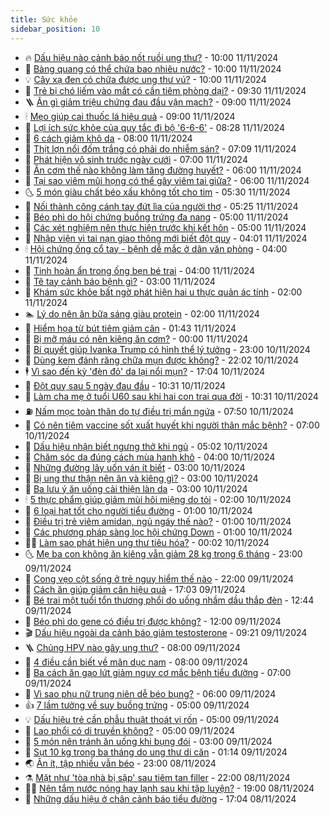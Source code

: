 ```yaml
---
title: Sức khỏe
sidebar_position: 10
---
```


<!-- vnexpress-suc-khoe:START -->
- 🔥 [Dấu hiệu nào cảnh báo nốt ruồi ung thư?](https://vnexpress.net/dau-hieu-nao-canh-bao-not-ruoi-ung-thu-4814716.html) - 10:00 11/11/2024
- 🥰 [Bàng quang có thể chứa bao nhiêu nước?](https://vnexpress.net/bang-quang-co-the-chua-bao-nhieu-nuoc-4814626.html) - 10:00 11/11/2024
- 💡 [Cây xạ đen có chữa được ung thư vú?](https://vnexpress.net/cay-xa-den-co-chua-duoc-ung-thu-vu-4814607.html) - 10:00 11/11/2024
- 🤗 [Trẻ bị chó liếm vào mắt có cần tiêm phòng dại?](https://vnexpress.net/tre-bi-cho-liem-vao-mat-co-can-tiem-phong-dai-4814754.html) - 09:30 11/11/2024
- 🪜 [Ăn gì giảm triệu chứng đau đầu vận mạch?](https://vnexpress.net/an-gi-giam-trieu-chung-dau-dau-van-mach-4814739.html) - 09:00 11/11/2024
- 🕯 [Mẹo giúp cai thuốc lá hiệu quả](https://vnexpress.net/meo-giup-cai-thuoc-la-hieu-qua-4814566.html) - 09:00 11/11/2024
- 🤭 [Lợi ích sức khỏe của quy tắc đi bộ &#39;6-6-6&#39;](https://vnexpress.net/loi-ich-suc-khoe-cua-quy-tac-di-bo-6-6-6-4813318.html) - 08:28 11/11/2024
- 👀 [6 cách giảm khô da](https://vnexpress.net/6-cach-giam-kho-da-4814531.html) - 08:00 11/11/2024
- 🌋 [Thịt lợn nổi đốm trắng có phải do nhiễm sán?](https://vnexpress.net/thit-lon-noi-dom-trang-co-phai-do-nhiem-san-4814500.html) - 07:09 11/11/2024
- 🫶 [Phát hiện vô sinh trước ngày cưới](https://vnexpress.net/phat-hien-vo-sinh-truoc-ngay-cuoi-4814674.html) - 07:00 11/11/2024
- 🦆 [Ăn cơm thế nào không làm tăng đường huyết?](https://vnexpress.net/an-com-the-nao-khong-lam-tang-duong-huyet-4814598.html) - 06:00 11/11/2024
- 🚀 [Tại sao viêm mũi họng có thể gây viêm tai giữa?](https://vnexpress.net/tai-sao-viem-mui-hong-co-the-gay-viem-tai-giua-4814527.html) - 06:00 11/11/2024
- 🌜 [5 món giàu chất béo xấu không tốt cho tim](https://vnexpress.net/5-mon-giau-chat-beo-xau-khong-tot-cho-tim-4814556.html) - 05:30 11/11/2024
- 🧰 [Nối thành công cánh tay đứt lìa của người thợ](https://vnexpress.net/noi-thanh-cong-canh-tay-dut-lia-cua-nguoi-tho-4814648.html) - 05:25 11/11/2024
- 💫 [Béo phì do hội chứng buồng trứng đa nang](https://vnexpress.net/beo-phi-do-hoi-chung-buong-trung-da-nang-4814532.html) - 05:00 11/11/2024
- 🌝 [Các xét nghiệm nên thực hiện trước khi kết hôn](https://vnexpress.net/cac-xet-nghiem-nen-thuc-hien-truoc-khi-ket-hon-4814477.html) - 05:00 11/11/2024
- 🗽 [Nhập viện vì tai nạn giao thông mới biết đột quỵ](https://vnexpress.net/nhap-vien-vi-tai-nan-giao-thong-moi-biet-dot-quy-4814479.html) - 04:01 11/11/2024
- 🕯 [Hội chứng ống cổ tay - bệnh dễ mắc ở dân văn phòng](https://vnexpress.net/hoi-chung-ong-co-tay-benh-de-mac-o-dan-van-phong-4814524.html) - 04:00 11/11/2024
- 🦅 [Tinh hoàn ẩn trong ống bẹn bé trai](https://vnexpress.net/tinh-hoan-an-trong-ong-ben-be-trai-4814476.html) - 04:00 11/11/2024
- 🦆 [Tê tay cảnh báo bệnh gì?](https://vnexpress.net/te-tay-canh-bao-benh-gi-4814481.html) - 03:00 11/11/2024
- 🎊 [Khám sức khỏe bất ngờ phát hiện hai u thực quản ác tính](https://vnexpress.net/kham-suc-khoe-bat-ngo-phat-hien-hai-u-thuc-quan-ac-tinh-4814473.html) - 02:00 11/11/2024
- 🏊 [Lý do nên ăn bữa sáng giàu protein](https://vnexpress.net/ly-do-nen-an-bua-sang-giau-protein-4814456.html) - 02:00 11/11/2024
- 📝 [Hiểm họa từ bút tiêm giảm cân](https://vnexpress.net/hiem-hoa-tu-but-tiem-giam-can-4814400.html) - 01:43 11/11/2024
- 💯 [Bị mỡ máu có nên kiêng ăn cơm?](https://vnexpress.net/bi-mo-mau-co-nen-kieng-an-com-4814383.html) - 00:00 11/11/2024
- 🌊 [Bí quyết giúp Ivanka Trump có hình thể lý tưởng](https://vnexpress.net/bi-quyet-giup-ivanka-trump-co-hinh-the-ly-tuong-4814384.html) - 23:00 10/11/2024
- 🚀 [Dùng kem đánh răng chữa mụn được không?](https://vnexpress.net/dung-kem-danh-rang-chua-mun-duoc-khong-4814374.html) - 22:02 10/11/2024
- 🕴 [Vì sao đến kỳ &#39;đèn đỏ&#39; da lại nổi mụn?](https://vnexpress.net/vi-sao-den-ky-den-do-da-lai-noi-mun-4814315.html) - 17:04 10/11/2024
- 🗽 [Đột quỵ sau 5 ngày đau đầu](https://vnexpress.net/dot-quy-sau-5-ngay-dau-dau-4814021.html) - 10:31 10/11/2024
- 🎡 [Làm cha mẹ ở tuổi U60 sau khi hai con trai qua đời](https://vnexpress.net/lam-cha-me-o-tuoi-u60-sau-khi-hai-con-trai-qua-doi-4814375.html) - 10:31 10/11/2024
- ⛽️ [Nấm mọc toàn thân do tự điều trị mẩn ngứa](https://vnexpress.net/nam-moc-toan-than-do-tu-dieu-tri-man-ngua-4814304.html) - 07:50 10/11/2024
- 🦆 [Có nên tiêm vaccine sốt xuất huyết khi người thân mắc bệnh?](https://vnexpress.net/co-nen-tiem-vaccine-sot-xuat-huyet-khi-nguoi-than-mac-benh-4814259.html) - 07:00 10/11/2024
- 🤩 [Dấu hiệu nhận biết ngưng thở khi ngủ](https://vnexpress.net/dau-hieu-nhan-biet-ngung-tho-khi-ngu-4814312.html) - 05:02 10/11/2024
- 🦒 [Chăm sóc da đúng cách mùa hanh khô](https://vnexpress.net/cham-soc-da-dung-cach-mua-hanh-kho-4812777.html) - 04:00 10/11/2024
- 💫 [Những đường lây uốn ván ít biết](https://vnexpress.net/nhung-duong-lay-uon-van-it-biet-4814255.html) - 03:00 10/11/2024
- 🐘 [Bị ung thư thận nên ăn và kiêng gì?](https://vnexpress.net/bi-ung-thu-than-nen-an-va-kieng-gi-4814202.html) - 03:00 10/11/2024
- 🚀 [Ba lưu ý ăn uống cải thiện làn da](https://vnexpress.net/ba-luu-y-an-uong-cai-thien-lan-da-4814081.html) - 03:00 10/11/2024
- 🕯 [5 thực phẩm giúp giảm mùi hôi miệng do tỏi](https://vnexpress.net/5-thuc-pham-giup-giam-mui-hoi-mieng-do-toi-4814163.html) - 02:00 10/11/2024
- 🦏 [6 loại hạt tốt cho người tiểu đường](https://vnexpress.net/6-loai-hat-tot-cho-nguoi-tieu-duong-4814141.html) - 01:00 10/11/2024
- 🦄 [Điều trị trẻ viêm amidan, ngủ ngáy thế nào?](https://vnexpress.net/dieu-tri-tre-viem-amidan-ngu-ngay-the-nao-4814039.html) - 01:00 10/11/2024
- 🦒 [Các phương pháp sàng lọc hội chứng Down](https://vnexpress.net/cac-phuong-phap-sang-loc-hoi-chung-down-4814033.html) - 01:00 10/11/2024
- 👨‍🏫 [Làm sao phát hiện ung thư tiêu hóa?](https://vnexpress.net/lam-sao-phat-hien-ung-thu-tieu-hoa-4813733.html) - 00:02 10/11/2024
- 🌜 [Mẹ ba con không ăn kiêng vẫn giảm 28 kg trong 6 tháng](https://vnexpress.net/me-ba-con-khong-an-kieng-van-giam-28-kg-trong-6-thang-4813547.html) - 23:00 09/11/2024
- 🚀 [Cong vẹo cột sống ở trẻ nguy hiểm thế nào](https://vnexpress.net/cong-veo-cot-song-o-tre-nguy-hiem-the-nao-4813051.html) - 22:00 09/11/2024
- 💃 [Cách ăn giúp giảm cân hiệu quả](https://vnexpress.net/cach-an-giup-giam-can-hieu-qua-4812013.html) - 17:03 09/11/2024
- 💯 [Bé trai một tuổi tổn thương phổi do uống nhầm dầu thắp đèn](https://vnexpress.net/be-trai-mot-tuoi-ton-thuong-phoi-do-uong-nham-dau-thap-den-4814134.html) - 12:44 09/11/2024
- 🤔 [Béo phì do gene có điều trị được không?](https://vnexpress.net/beo-phi-do-gene-co-dieu-tri-duoc-khong-4813843.html) - 12:00 09/11/2024
- 🎬 [Dấu hiệu ngoài da cảnh báo giảm testosterone](https://vnexpress.net/dau-hieu-ngoai-da-canh-bao-giam-testosterone-4811461.html) - 09:21 09/11/2024
- 🪜 [Chủng HPV nào gây ung thư?](https://vnexpress.net/chung-hpv-nao-gay-ung-thu-4814072.html) - 08:00 09/11/2024
- 🦣 [4 điều cần biết về mãn dục nam](https://vnexpress.net/4-dieu-can-biet-ve-man-duc-nam-4814022.html) - 08:00 09/11/2024
- 🧐 [Ba cách ăn gạo lứt giảm nguy cơ mắc bệnh tiểu đường](https://vnexpress.net/ba-cach-an-gao-lut-giam-nguy-co-mac-benh-tieu-duong-4814082.html) - 07:00 09/11/2024
- 🤡 [Vì sao phụ nữ trung niên dễ béo bụng?](https://vnexpress.net/vi-sao-phu-nu-trung-nien-de-beo-bung-4813647.html) - 06:00 09/11/2024
- 👍 [7 lầm tưởng về suy buồng trứng](https://vnexpress.net/7-lam-tuong-ve-suy-buong-trung-4814003.html) - 05:00 09/11/2024
- 💡 [Dấu hiệu trẻ cần phẫu thuật thoát vị rốn](https://vnexpress.net/dau-hieu-tre-can-phau-thuat-thoat-vi-ron-4814002.html) - 05:00 09/11/2024
- 💯 [Lao phổi có di truyền không?](https://vnexpress.net/lao-phoi-co-di-truyen-khong-4813987.html) - 05:00 09/11/2024
- 🧠 [5 món nên tránh ăn uống khi bụng đói](https://vnexpress.net/5-mon-nen-tranh-an-uong-khi-bung-doi-4813329.html) - 03:00 09/11/2024
- 🎡 [Sụt 10 kg trong ba tháng do ung thư di căn](https://vnexpress.net/sut-10-kg-trong-ba-thang-do-ung-thu-di-can-4813883.html) - 01:14 09/11/2024
- 🌏 [Ăn ít, tập nhiều vẫn béo](https://vnexpress.net/an-it-tap-nhieu-van-beo-4812180.html) - 23:00 08/11/2024
- ⚗️ [Mặt như &#39;tòa nhà bị sập&#39; sau tiêm tan filler](https://vnexpress.net/mat-nhu-toa-nha-bi-sap-sau-tiem-tan-filler-4813871.html) - 22:00 08/11/2024
- 👨‍🏫 [Nên tắm nước nóng hay lạnh sau khi tập luyện?](https://vnexpress.net/nen-tam-nuoc-nong-hay-lanh-sau-khi-tap-luyen-4813045.html) - 19:00 08/11/2024
- 🤖 [Những dấu hiệu ở chân cảnh báo tiểu đường](https://vnexpress.net/nhung-dau-hieu-o-chan-canh-bao-tieu-duong-4813353.html) - 17:04 08/11/2024<!-- vnexpress-suc-khoe:END -->
